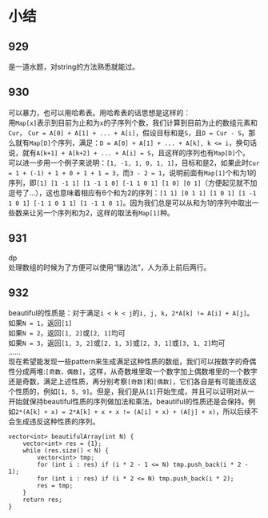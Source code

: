 # 小结
## 929
是一道水题，对string的方法熟悉就能过。  
## 930
可以暴力，也可以用哈希表。用哈希表的话思想是这样的：  
用```Map[x]```表示到目前为止和为```x```的子序列个数，我们计算到目前为止的数组元素和```Cur```， ```Cur = A[0] + A[1] + ... + A[i]```，假设目标和是```S```，且```D = Cur - S```，那么就有```Map[D]```个序列，满足：```D = A[0] + A[1] + ... + A[k], k <= i```，换句话说，就有```A[k+1] + A[k+2] + ... + A[i] = S```，且这样的序列也有```Map[D]```个。  
可以进一步用一个例子来说明：```[1, -1, 1, 0, 1, 1]```，目标和是2，如果此时```Cur = 1 + (-1) + 1 + 0 + 1 + 1 = 3```，而```3 - 2 = 1```，说明前面有```Map[1]```个和为1的序列，即```[1] [1 -1 1] [1 -1 1 0] [-1 1 0 1] [1 0] [0 1]```（方便起见就不加逗号了...），这也意味着相应有6个和为2的序列：```[1 1] [0 1 1] [1 0 1] [1 -1 1 0 1] [-1 1 0 1 1] [1 -1 1 0 1]```。因为我们总是可以从和为1的序列中取出一些数来让另一个序列和为2，这样的取法有```Map[1]```种。
## 931
dp  
处理数组的时候为了方便可以使用“镶边法”，人为添上前后两行。
## 932  
beautiful的性质是：对于满足```i < k < j```的```i, j, k```，```2*A[k] != A[i] + A[j]```。
如果```N = 1```，返回```[1]```  
如果```N = 2```，返回```[1, 2]```或```[2, 1]```均可  
如果```N = 3```，返回```[1, 3, 2]```或```[2, 1, 3]```或```[2, 3, 1]```或```[3, 1, 2]```均可  
......  
现在希望能发现一些pattern来生成满足这种性质的数组，我们可以按数字的奇偶性分成两堆:```[奇数，偶数]```，这样，从奇数堆里取一个数字加上偶数堆里的一个数字还是奇数，满足上述性质，再分别考察```[奇数]```和```[偶数]```，它们各自是有可能违反这个性质的，例如```[1, 5, 9]```。但是，我们是从```[1]```开始生成，并且可以证明对从一开始就保持beautiful性质的序列做加法和乘法，beautiful的性质还是会保持。例如```2*(A[k] + x) = 2*A[k] + x + x != (A[i] + x) + (A[j] + x)```，所以后续不会生成违反这种性质的序列。  
```
vector<int> beautifulArray(int N) {
    vector<int> res = {1};
    while (res.size() < N) {
        vector<int> tmp;
        for (int i : res) if (i * 2 - 1 <= N) tmp.push_back(i * 2 - 1);
        for (int i : res) if (i * 2 <= N) tmp.push_back(i * 2);
        res = tmp;
    }
    return res;
}
```
